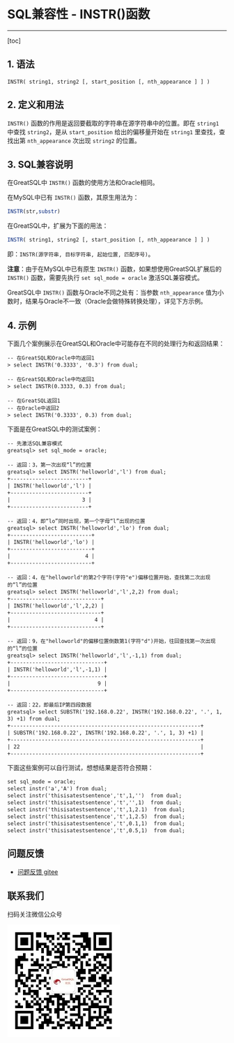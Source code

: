 # SQL兼容性 - INSTR()函数
---
[toc]
## 1. 语法
```
INSTR( string1, string2 [, start_position [, nth_appearance ] ] )
```

## 2. 定义和用法
`INSTR()` 函数的作用是返回要截取的字符串在源字符串中的位置。即在 `string1` 中查找 `string2`，是从 `start_position` 给出的偏移量开始在 `string1` 里查找，查找出第 `nth_appearance` 次出现 `string2` 的位置。

## 3. SQL兼容说明

在GreatSQL中 `INSTR()` 函数的使用方法和Oracle相同。

在MySQL中已有 `INSTR()` 函数，其原生用法为：
```sql
INSTR(str,substr)
```

在GreatSQL中，扩展为下面的用法：
```sql
INSTR( string1, string2 [, start_position [, nth_appearance ] ] )
```
即：`INSTR(源字符串, 目标字符串, 起始位置, 匹配序号)`。

**注意**：由于在MySQL中已有原生 `INSTR()` 函数，如果想使用GreatSQL扩展后的 `INSTR()` 函数，需要先执行 `set sql_mode = oracle` 激活SQL兼容模式。

GreatSQL中 `INSTR()` 函数与Oracle不同之处有：当参数 `nth_appearance` 值为小数时，结果与Oracle不一致（Oracle会做特殊转换处理），详见下方示例。

## 4. 示例

下面几个案例展示在GreatSQL和Oracle中可能存在不同的处理行为和返回结果：
```
-- 在GreatSQL和Oracle中均返回1
> select INSTR('0.3333', '0.3') from dual;

-- 在GreatSQL和Oracle中均返回1
> select INSTR(0.3333, 0.3) from dual;

-- 在GreatSQL返回1
-- 在Oracle中返回2
> select INSTR('0.3333', 0.3) from dual;
```

下面是在GreatSQL中的测试案例：
```
-- 先激活SQL兼容模式
greatsql> set sql_mode = oracle;

-- 返回：3，第一次出现“l”的位置
greatsql> select INSTR('helloworld','l') from dual;
+-------------------------+
| INSTR('helloworld','l') |
+-------------------------+
|                       3 |
+-------------------------+

-- 返回：4，即“lo”同时出现，第一个字母“l”出现的位置
greatsql> select INSTR('helloworld','lo') from dual;
+--------------------------+
| INSTR('helloworld','lo') |
+--------------------------+
|                        4 |
+--------------------------+

-- 返回：4，在"helloworld"的第2个字符(字符"e")偏移位置开始，查找第二次出现的“l”的位置
greatsql> select INSTR('helloworld','l',2,2) from dual;
+-----------------------------+
| INSTR('helloworld','l',2,2) |
+-----------------------------+
|                           4 |
+-----------------------------+

-- 返回：9，在"helloworld"的偏移位置倒数第1(字符"d")开始，往回查找第一次出现的“l”的位置
greatsql> select INSTR('helloworld','l',-1,1) from dual;
+------------------------------+
| INSTR('helloworld','l',-1,1) |
+------------------------------+
|                            9 |
+------------------------------+

-- 返回：22，即最后IP第四段数据
greatsql> select SUBSTR('192.168.0.22', INSTR('192.168.0.22', '.', 1, 3) +1) from dual;
+-------------------------------------------------------------+
| SUBSTR('192.168.0.22', INSTR('192.168.0.22', '.', 1, 3) +1) |
+-------------------------------------------------------------+
| 22                                                          |
+-------------------------------------------------------------+
```

下面这些案例可以自行测试，想想结果是否符合预期：
```
set sql_mode = oracle;
select instr('a','A') from dual;
select instr('thisisatestsentence','t',1,'')  from dual;
select instr('thisisatestsentence','t','',1)  from dual;
select instr('thisisatestsentence','t',1,2.1)  from dual;
select instr('thisisatestsentence','t',1,2.5)  from dual;
select instr('thisisatestsentence','t',0.1,1)  from dual;
select instr('thisisatestsentence','t',0.5,1)  from dual;
```


**问题反馈**
---
- [问题反馈 gitee](https://gitee.com/GreatSQL/GreatSQL-Manual/issues)


**联系我们**
---

扫码关注微信公众号

![greatsql-wx](../greatsql-wx.jpg)
